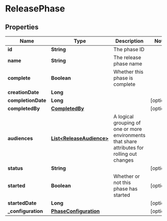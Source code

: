 

# ReleasePhase


## Properties

| Name | Type | Description | Notes |
|------------ | ------------- | ------------- | -------------|
|**id** | **String** | The phase ID |  |
|**name** | **String** | The release phase name |  |
|**complete** | **Boolean** | Whether this phase is complete |  |
|**creationDate** | **Long** |  |  |
|**completionDate** | **Long** |  |  [optional] |
|**completedBy** | [**CompletedBy**](CompletedBy.md) |  |  [optional] |
|**audiences** | [**List&lt;ReleaseAudience&gt;**](ReleaseAudience.md) | A logical grouping of one or more environments that share attributes for rolling out changes |  |
|**status** | **String** |  |  [optional] |
|**started** | **Boolean** | Whether or not this phase has started |  [optional] |
|**startedDate** | **Long** |  |  [optional] |
|**_configuration** | [**PhaseConfiguration**](PhaseConfiguration.md) |  |  [optional] |



